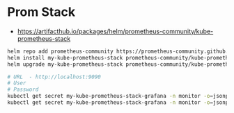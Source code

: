 # Prom Stack

* https://artifacthub.io/packages/helm/prometheus-community/kube-prometheus-stack

```bash
helm repo add prometheus-community https://prometheus-community.github.io/helm-charts
helm install my-kube-prometheus-stack prometheus-community/kube-prometheus-stack --version 66.1.0 -n monitor -f values.yaml --create-namespace
helm upgrade my-kube-prometheus-stack prometheus-community/kube-prometheus-stack --version 66.1.0 -n monitor -f values.yaml --create-namespace
```

```bash
# URL  - http://localhost:9090
# User
# Password
kubectl get secret my-kube-prometheus-stack-grafana -n monitor -o=jsonpath='{.data.admin-user}' | base64 --decode
kubectl get secret my-kube-prometheus-stack-grafana -n monitor -o=jsonpath='{.data.admin-password}' | base64 --decode
```